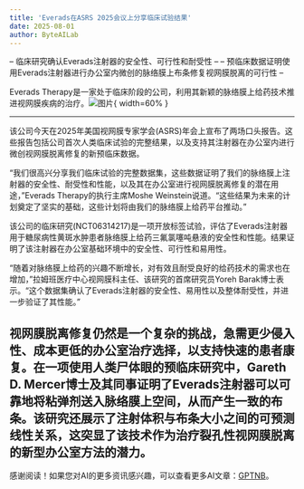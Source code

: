 ```yaml
---
title: 'Everads在ASRS 2025会议上分享临床试验结果'
date: 2025-08-01
author: ByteAILab
---
```


– 临床研究确认Everads注射器的安全性、可行性和耐受性 –
– 预临床数据证明使用Everads注射器进行办公室内微创的脉络膜上布条修复视网膜脱离的可行性 –

Everads Therapy是一家处于临床阶段的公司，利用其新颖的脉络膜上给药技术推进视网膜疾病的治疗。![图片](https://ai-techpark.com/wp-content/uploads/Everads-Shares.jpg){ width=60% }

---
该公司今天在2025年美国视网膜专家学会(ASRS)年会上宣布了两场口头报告。这些报告包括公司首次人类临床试验的完整结果，以及支持其注射器在办公室内进行微创视网膜脱离修复的新预临床数据。

“我们很高兴分享我们临床试验的完整数据集，这些数据证明了我们的脉络膜上注射器的安全性、耐受性和性能，以及其在办公室进行视网膜脱离修复的潜在用途，”Everads Therapy的执行主席Moshe Weinstein说道。“这些结果为未来的计划奠定了坚实的基础，这些计划将由我们的脉络膜上给药平台推动。”

该公司的临床研究(NCT06314217)是一项开放标签试验，评估了Everads注射器用于糖尿病性黄斑水肿患者脉络膜上给药三氟氯噻吨悬液的安全性和性能。结果证明了该注射器在办公室基础环境中的安全性、可行性和易用性。

“随着对脉络膜上给药的兴趣不断增长，对有效且耐受良好的给药技术的需求也在增加，”拉姆班医疗中心视网膜科主任、该研究的首席研究员Yoreh Barak博士表示。“这个数据集确认了Everads注射器的安全性、易用性以及整体耐受性，并进一步验证了其性能。”

视网膜脱离修复仍然是一个复杂的挑战，急需更少侵入性、成本更低的办公室治疗选择，以支持快速的患者康复。在一项使用人类尸体眼的预临床研究中，Gareth D. Mercer博士及其同事证明了Everads注射器可以可靠地将粘弹剂送入脉络膜上空间，从而产生一致的布条。该研究还展示了注射体积与布条大小之间的可预测线性关系，这突显了该技术作为治疗裂孔性视网膜脱离的新型办公室方法的潜力。
---
感谢阅读！如果您对AI的更多资讯感兴趣，可以查看更多AI文章：[GPTNB](https://gptnb.com)。